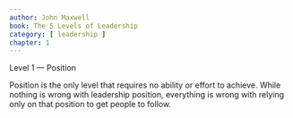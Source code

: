 ```yaml
---
author: John Maxwell
book: The 5 Levels of Leadership
category: [ leadership ]
chapter: 1
---
```

Level 1 — Position

Position is the only level that requires no ability or effort to achieve. While nothing is wrong with leadership position, everything is wrong with relying only on that position to get people to follow. 